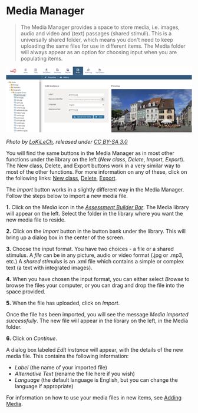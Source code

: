 <!--
created_at: 2020-09-22
authors:         
    - "Catherine Pease"
--> 

# Media Manager


> The Media Manager provides a space to store media, i.e. images, audio and video and (text) passages (shared stimuli). This is a universally shared folder, which means you don't need to keep uploading the same files for use in different items. The Media folder will always appear as an option for choosing input when you are populating items.

![The Media Manager](../resources/backend/items/media-manager.png)

_Photo by [LoKiLeCh](https://commons.wikimedia.org/wiki/File:Saarbr%C3%BCcken_St_JohannerMarkt_pano.jpg), released under [CC BY-SA 3.0](https://creativecommons.org/licenses/by-sa/3.0/deed.en)_


You will find the same buttons in the Media Manager as in most other functions under the library on the left (*New class*, *Delete*, *Import*, *Export*). The New class, Delete, and Export buttons work in a very similar way to most of the other functions. For more information on any of these, click on the following links: [New class](../appendix/glossary.md#class), [Delete](../appendix/glossary.md#delete), [Export](../appendix/glossary.md#export).

The *Import* button works in a slightly different way in the Media Manager. Follow the steps below to import a new media file.

**1.**  Click on the _Media_ icon in the *[Assessment Builder Bar](../appendix/glossary.md#assessment-builder-bar)*. The Media library will appear on the left. Select the folder in the library where you want the new media file to reside.

**2.** Click on the *Import* button in the button bank under the library. This will bring up a dialog box in the center of the screen. 

**3.** Choose the input format. You have two choices - a file or a shared stimulus. A *file* can be in any picture, audio or video format (.jpg or .mp3, etc.) A *shared stimulus* is an .xml file which contains a simple or complex text (a text with integrated images). 

**4.** When you have chosen the input format, you can either select *Browse* to browse the files your computer, or you can drag and drop the file into the space provided. 

**5.** When the file has uploaded, click on *Import*.

Once the file has been imported, you will see the message *Media imported successfully*. The new file will appear in the library on the left, in the Media folder. 

**6.**  Click on *Continue*.

A dialog box labeled _Edit instance_ will appear, with the details of the new media file. This contains the following information:

- *Label* (the name of your imported file)
- *Alternative Text* (rename the file here if you wish)
- *Language* (the default language is English, but you can change the language if appropriate)

For information on how to use your media files in new items, see [Adding Media](../items/adding-media.md).